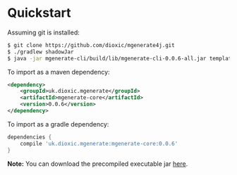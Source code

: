 # Quickstart

Assuming git is installed:

```bash
$ git clone https://github.com/dioxic/mgenerate4j.git
$ ./gradlew shadowJar
$ java -jar mgenerate-cli/build/lib/mgenerate-cli-0.0.6-all.jar template.json
```

To import as a maven dependency:

```xml
<dependency>
    <groupId>uk.dioxic.mgenerate</groupId>
    <artifactId>mgenerate-core</artifactId>
    <version>0.0.6</version>
</dependency>
```

To import as a gradle dependency:
```groovy
dependencies {
    compile 'uk.dioxic.mgenerate:mgenerate-core:0.0.6'
}
```

**Note:** You can download the precompiled executable jar [here](https://github.com/dioxic/mgenerate4j/releases/download/v0.0.6/mgenerate.jar).